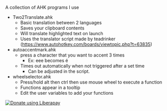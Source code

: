 A collection of AHK programs I use


- Two2Translate.ahk
	- Basic translation between 2 languages
	- Saves your clipboard contents
	- Will translate highlighted text on launch
	- Uses the translator script made by teadrinker (https://www.autohotkey.com/boards/viewtopic.php?t=63835)
- autoaccentmark.ahk
	- press a character that you want to accent 3 times
		- Ex: eee becomes é
	- Times out automatically when not triggered after a set time
		- Can be adjusted in the script.
- wheelselector.ahk
	- Press/hold alt then ctrl then use mouse wheel to execute a function
	- Functions appear in a tooltip
	- Edit the user variables to add your functions

   
<noscript><a href="https://liberapay.com/noredact/donate"><img alt="Donate using Liberapay" src="https://liberapay.com/assets/widgets/donate.svg"></a></noscript>

